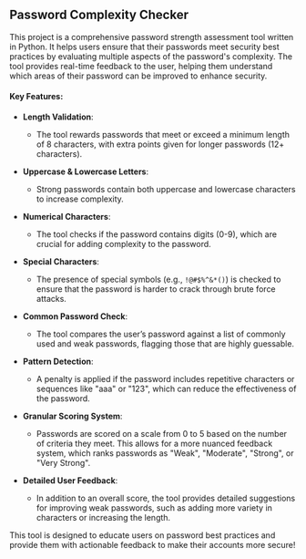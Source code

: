 ## Password Complexity Checker ##

This project is a comprehensive password strength assessment tool written in Python. It helps users ensure that their passwords meet security best practices by evaluating multiple aspects of the password's complexity. The tool provides real-time feedback to the user, helping them understand which areas of their password can be improved to enhance security.

#### Key Features:
- **Length Validation**: 
  - The tool rewards passwords that meet or exceed a minimum length of 8 characters, with extra points given for longer passwords (12+ characters).
  
- **Uppercase & Lowercase Letters**:
  - Strong passwords contain both uppercase and lowercase characters to increase complexity.
  
- **Numerical Characters**:
  - The tool checks if the password contains digits (0-9), which are crucial for adding complexity to the password.

- **Special Characters**:
  - The presence of special symbols (e.g., `!@#$%^&*()`) is checked to ensure that the password is harder to crack through brute force attacks.

- **Common Password Check**:
  - The tool compares the user’s password against a list of commonly used and weak passwords, flagging those that are highly guessable.

- **Pattern Detection**:
  - A penalty is applied if the password includes repetitive characters or sequences like "aaa" or "123", which can reduce the effectiveness of the password.

- **Granular Scoring System**:
  - Passwords are scored on a scale from 0 to 5 based on the number of criteria they meet. This allows for a more nuanced feedback system, which ranks passwords as "Weak", "Moderate", "Strong", or "Very Strong".

- **Detailed User Feedback**:
  - In addition to an overall score, the tool provides detailed suggestions for improving weak passwords, such as adding more variety in characters or increasing the length.


This tool is designed to educate users on password best practices and provide them with actionable feedback to make their accounts more secure!
